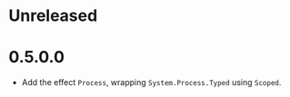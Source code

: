 # Unreleased

# 0.5.0.0

* Add the effect `Process`, wrapping `System.Process.Typed` using `Scoped`.
